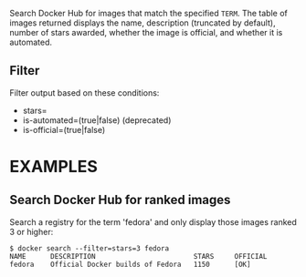 Search Docker Hub for images that match the specified `TERM`. The table
of images returned displays the name, description (truncated by default), number
of stars awarded, whether the image is official, and whether it is automated.

## Filter

   Filter output based on these conditions:
   - stars=<numberOfStar>
   - is-automated=(true|false) (deprecated)
   - is-official=(true|false)

# EXAMPLES

## Search Docker Hub for ranked images

Search a registry for the term 'fedora' and only display those images
ranked 3 or higher:

    $ docker search --filter=stars=3 fedora
    NAME      DESCRIPTION                        STARS     OFFICIAL
    fedora    Official Docker builds of Fedora   1150      [OK]
